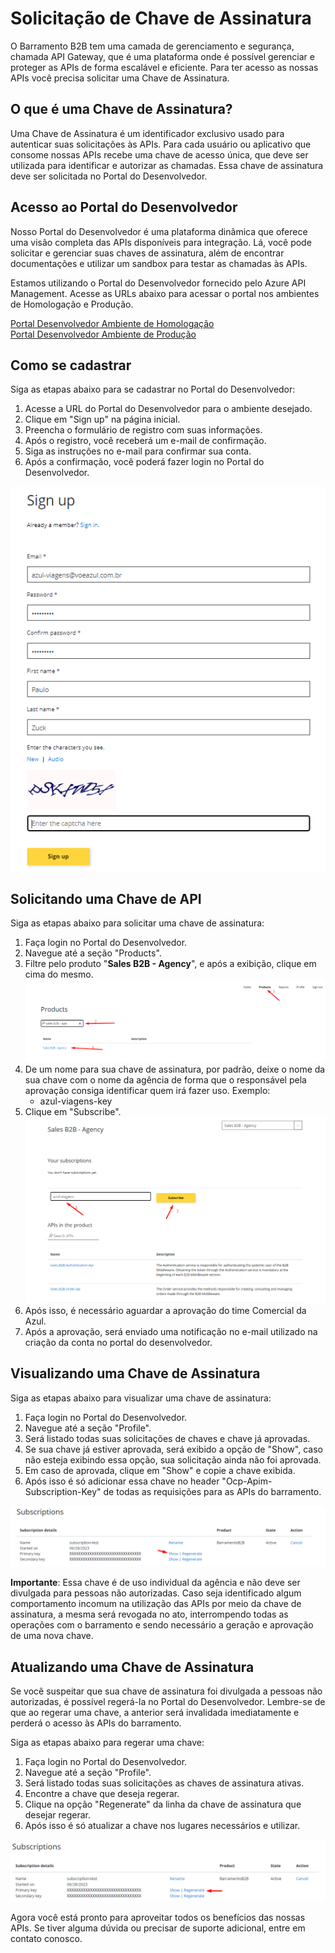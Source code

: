 # Solicitação de Chave de Assinatura

O Barramento B2B tem uma camada de gerenciamento e segurança, chamada API Gateway, que é uma plataforma onde é possível gerenciar e proteger as APIs de forma escalável e eficiente. Para ter acesso as nossas APIs você precisa solicitar uma Chave de Assinatura.

## O que é uma Chave de Assinatura?

Uma Chave de Assinatura é um identificador exclusivo usado para autenticar suas solicitações às APIs. Para cada usuário ou aplicativo que consome nossas APIs recebe uma chave de acesso única, que deve ser utilizada para identificar e autorizar as chamadas.
Essa chave de assinatura deve ser solicitada no Portal do Desenvolvedor.

## Acesso ao Portal do Desenvolvedor

Nosso Portal do Desenvolvedor é uma plataforma dinâmica que oferece uma visão completa das APIs disponíveis para integração. Lá, você pode solicitar e gerenciar suas chaves de assinatura, além de encontrar documentações e utilizar um sandbox para testar as chamadas às APIs.

Estamos utilizando o Portal do Desenvolvedor fornecido pelo Azure API Management. Acesse as URLs abaixo para acessar o portal nos ambientes de Homologação e Produção.

[Portal Desenvolvedor Ambiente de Homologação](https://apim-stg-us-general.developer.azure-api.net/product#product=sales-b2b-agency)   
[Portal Desenvolvedor Ambiente de Produção](https://apim-prd-us-general.developer.azure-api.net/product#product=sales-b2b-agency)

## Como se cadastrar

Siga as etapas abaixo para se cadastrar no Portal do Desenvolvedor:

1. Acesse a URL do Portal do Desenvolvedor para o ambiente desejado.
2. Clique em "Sign up" na página inicial.
3. Preencha o formulário de registro com suas informações.
4. Após o registro, você receberá um e-mail de confirmação.
5. Siga as instruções no e-mail para confirmar sua conta.
6. Após a confirmação, você poderá fazer login no Portal do Desenvolvedor.

![Signup](/docs/assets/subkey-signup.png)

## Solicitando uma Chave de API

Siga as etapas abaixo para solicitar uma chave de assinatura:

1. Faça login no Portal do Desenvolvedor.
2. Navegue até a seção "Products".
3. Filtre pelo produto "__Sales B2B - Agency__", e após a exibição, clique em cima do mesmo.
![Passos 2 e 3](/docs/assets/subkey-search-product.png)
4. De um nome para sua chave de assinatura, por padrão, deixe o nome da sua chave com o nome da agência de forma que o responsável pela aprovação consiga identificar quem irá fazer uso. Exemplo:
    - azul-viagens-key
5. Clique em "Subscribe".
![Passos 4 e 5](/docs/assets/subkey-subscribe-product.png)
6. Após isso, é necessário aguardar a aprovação do time Comercial da Azul.
7. Após a aprovação, será enviado uma notificação no e-mail utilizado na criação da conta no portal do desenvolvedor.

## Visualizando uma Chave de Assinatura

Siga as etapas abaixo para visualizar uma chave de assinatura:

1. Faça login no Portal do Desenvolvedor.
2. Navegue até a seção "Profile".
3. Será listado todas suas solicitações de chaves e chave já aprovadas.
4. Se sua chave já estiver aprovada, será exibido a opção de "Show", caso não esteja exibindo essa opção, sua solicitação ainda não foi aprovada.
4. Em caso de aprovada, clique em "Show" e copie a chave exibida.
5. Após isso é só adicionar essa chave no header "Ocp-Apim-Subscription-Key" de todas as requisições para as APIs do barramento.

![Subscriptions](/docs/assets/subkey-show-key.png)

__Importante__: Essa chave é de uso individual da agência e não deve ser divulgada para pessoas não autorizadas.
Caso seja identificado algum comportamento incomum na utilização das APIs por meio da chave de assinatura, a mesma será revogada no ato, interrompendo todas as operações com o barramento e sendo necessário a geração e aprovação de uma nova chave.

## Atualizando uma Chave de Assinatura

Se você suspeitar que sua chave de assinatura foi divulgada a pessoas não autorizadas, é possível regerá-la no Portal do Desenvolvedor. Lembre-se de que ao regerar uma chave, a anterior será invalidada imediatamente e perderá o acesso às APIs do barramento.

Siga as etapas abaixo para regerar uma chave:

1. Faça login no Portal do Desenvolvedor.
2. Navegue até a seção "Profile".
3. Será listado todas suas solicitações as chaves de assinatura ativas.
4. Encontre a chave que deseja regerar.
5. Clique na opção "Regenerate" da linha da chave de assinatura que desejar regerar.
6. Após isso é só atualizar a chave nos lugares necessários e utilizar.

![Regenerate Subscription Key](/docs/assets/subkey-regenerate-key.png)

Agora você está pronto para aproveitar todos os benefícios das nossas APIs. Se tiver alguma dúvida ou precisar de suporte adicional, entre em contato conosco.